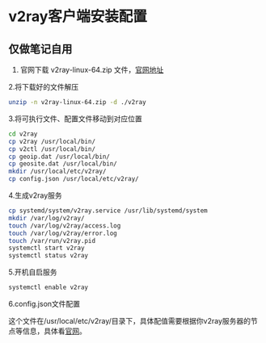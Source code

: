 # v2ray客户端安装配置

## 仅做笔记自用

1. 官网下载 v2ray-linux-64.zip 文件，[官网地址](https://github.com/v2fly/v2ray-core/releases)

2.将下载好的文件解压

```sh
unzip -n v2ray-linux-64.zip -d ./v2ray
```

3.将可执行文件、配置文件移动到对应位置

```sh
cd v2ray
cp v2ray /usr/local/bin/
cp v2ctl /usr/local/bin/
cp geoip.dat /usr/local/bin/
cp geosite.dat /usr/local/bin/
mkdir /usr/local/etc/v2ray/
cp config.json /usr/local/etc/v2ray/
```

4.生成v2ray服务

```sh
cp systemd/system/v2ray.service /usr/lib/systemd/system
mkdir /var/log/v2ray/
touch /var/log/v2ray/access.log
touch /var/log/v2ray/error.log
touch /var/run/v2ray.pid
systemctl start v2ray
systemctl status v2ray
```

5.开机自启服务

```sh
systemctl enable v2ray
```

6.config.json文件配置

这个文件在/usr/local/etc/v2ray/目录下，具体配值需要根据你v2ray服务器的节点等信息，具体看[官网](https://www.v2ray.com/)。
